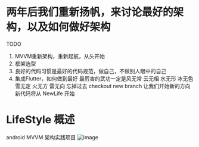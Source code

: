 # 两年后我们重新扬帆，来讨论最好的架构，以及如何做好架构
TODO
1. MVVM重新架构，重新起航，从头开始
2. 框架选型
3. 良好的代码习惯是最好的代码规范，做自己，不做别人眼中的自己
4. 集成Flutter，如何做到最好
最厉害的武功一定是风无常 云无相 水无形 冰无色 雪无定 火无方 雷无向
忘掉过去 checkout new branch 让我们开始新的方向
新代码将从 NewLife 开始

# LifeStyle 概述
android MVVM 架构实践项目
![image](https://github.com/Papeone/LifeStyle/raw/NewLife/image/mvvm.png)



